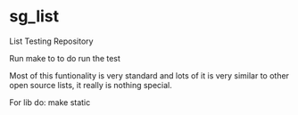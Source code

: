 # sg_list

List Testing Repository

Run make to to do run the test

Most of this funtionality is very standard and lots of it is very similar to other open source lists, it really is nothing special.

For lib do:
make static